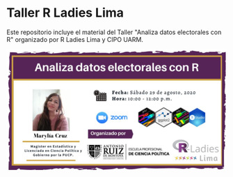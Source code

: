 # Taller R Ladies Lima

Este repositorio incluye el material  del Taller "Analiza datos electorales con R" organizado por R Ladies Lima y CIPO UARM.

![](flyerMeetup_V1.png)
